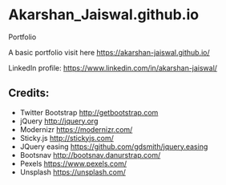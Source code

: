 # Akarshan_Jaiswal.github.io
Portfolio

A basic portfolio
visit here https://akarshan-jaiswal.github.io/

LinkedIn profile: https://www.linkedin.com/in/akarshan-jaiswal/

Credits:
-----------------------
- Twitter Bootstrap http://getbootstrap.com
- jQuery http://jquery.org
- Modernizr https://modernizr.com/
- Sticky.js http://stickyjs.com/
- JQuery easing https://github.com/gdsmith/jquery.easing
- Bootsnav http://bootsnav.danurstrap.com/
- Pexels https://www.pexels.com/
- Unsplash https://unsplash.com/
